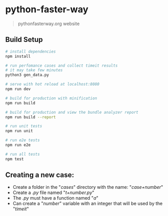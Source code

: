 # python-faster-way

> pythonfasterway.org website

## Build Setup

``` bash
# install dependencies
npm install

# run perfomance cases and collect timeit results
# it may take few minutes
python3 gen_data.py

# serve with hot reload at localhost:8080
npm run dev

# build for production with minification
npm run build

# build for production and view the bundle analyzer report
npm run build --report

# run unit tests
npm run unit

# run e2e tests
npm run e2e

# run all tests
npm test
```

## Creating a new case: 

* Create a folder in the "_cases_" directory with the name: "_case+number_" 
* Create a _.py_ file named "_t+number.py_" 
* The _.py_ must have a function named "_a_" 
* Can create a "_number_" variable with an integer that will be used by the "_timeit_"
